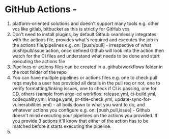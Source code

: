 # GitHub Actions - 
1. platform-oriented solutions and doesn't support many tools e.g. other vcs like gitlab, bitbucket as this is strictly for GitHub vcs
2. Don't need to install plugins, by default Github seamlessly integrates with the actions file, provides what's required and executes the job in the actions file/pipelines e.g. on: [push/pull] - irrespective of what push/pull/issue action, once defined Github will look into the action then watch for the CI files and understand what needs to be done and start executing the actions file
3. Pipelines or actions files can be created in a .github/workflows folder in the root folder of the repo
4. You can have multiple pipelines or actions files e.g. one to check pull reqs maybe a user has provided all details in the pull req or not, one to verify formatting/linking issues, one to check if CI is passing, one for CD, others (sample from argo-cd workflos: release.yml, ci-build.yml, codequality.yml, image.yaml, pr-title-check.yml, update-sync-for-vulnerabilities.yml) - all boils down to what you want to do, and whatever actions you configure e.g. on: [push,pull,issue] - Github doesn't mind executing your pipelines on the actions you provided. If you provide 3 actions it'll know that either of the action has to be matched before it starts executing the pipeline.
5.  